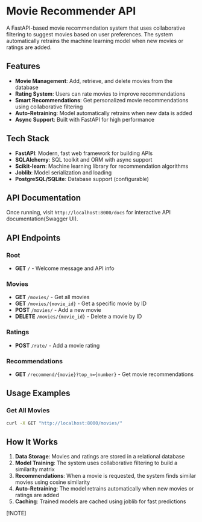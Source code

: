 # Movie Recommender API

A FastAPI-based movie recommendation system that uses collaborative filtering to suggest movies based on user preferences. The system automatically retrains the machine learning model when new movies or ratings are added.

## Features

- **Movie Management**: Add, retrieve, and delete movies from the database
- **Rating System**: Users can rate movies to improve recommendations
- **Smart Recommendations**: Get personalized movie recommendations using collaborative filtering
- **Auto-Retraining**: Model automatically retrains when new data is added
- **Async Support**: Built with FastAPI for high performance

## Tech Stack

- **FastAPI**: Modern, fast web framework for building APIs
- **SQLAlchemy**: SQL toolkit and ORM with async support
- **Scikit-learn**: Machine learning library for recommendation algorithms
- **Joblib**: Model serialization and loading
- **PostgreSQL/SQLite**: Database support (configurable)

## API Documentation

Once running, visit `http://localhost:8000/docs` for interactive API documentation(Swagger UI).

## API Endpoints

### Root
- **GET** `/` - Welcome message and API info

### Movies
- **GET** `/movies/` - Get all movies
- **GET** `/movies/{movie_id}` - Get a specific movie by ID
- **POST** `/movies/` - Add a new movie
- **DELETE** `/movies/{movie_id}` - Delete a movie by ID

### Ratings
- **POST** `/rate/` - Add a movie rating

### Recommendations
- **GET** `/recommend/{movie}?top_n={number}` - Get movie recommendations

## Usage Examples

### Get All Movies
```bash
curl -X GET "http://localhost:8000/movies/"
```

## How It Works

1. **Data Storage**: Movies and ratings are stored in a relational database
2. **Model Training**: The system uses collaborative filtering to build a similarity matrix
3. **Recommendations**: When a movie is requested, the system finds similar movies using cosine similarity
4. **Auto-Retraining**: The model retrains automatically when new movies or ratings are added
5. **Caching**: Trained models are cached using joblib for fast predictions

[!NOTE]
